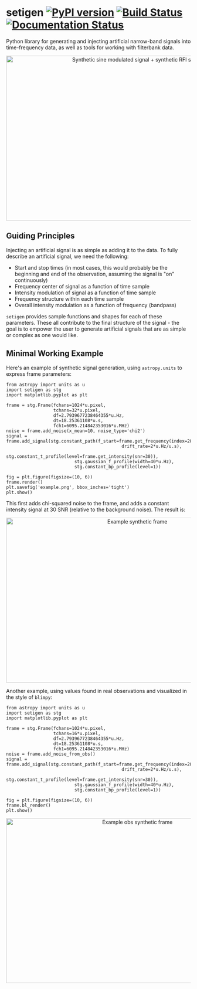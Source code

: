 # setigen [![PyPI version](https://badge.fury.io/py/setigen.svg)](https://badge.fury.io/py/setigen) [![Build Status](https://travis-ci.org/bbrzycki/setigen.svg?branch=master)](https://travis-ci.org/bbrzycki/setigen) [![Documentation Status](https://readthedocs.org/projects/setigen/badge/?version=latest)](https://setigen.readthedocs.io/en/latest/?badge=latest)

Python library for generating and injecting artificial narrow-band signals into time-frequency data, as well as tools for working with filterbank data.

<p align="center">
<img src="docs/source/images/flashy_synthetic.png" alt="Synthetic sine modulated signal + synthetic RFI signal"
width="700" height="450"/>
</p>

## Guiding Principles

Injecting an artificial signal is as simple as adding it to the data. To fully describe an artificial signal, we need the following:

* Start and stop times (in most cases, this would probably be the beginning and end of the observation, assuming the signal is "on" continuously)
* Frequency center of signal as a function of time sample
* Intensity modulation of signal as a function of time sample
* Frequency structure within each time sample
* Overall intensity modulation as a function of frequency (bandpass)

`setigen` provides sample functions and shapes for each of these parameters. These all contribute to the final structure of the signal - the goal is to empower the user to generate artificial signals that are as simple or complex as one would like.

## Minimal Working Example

Here's an example of synthetic signal generation, using `astropy.units` to express frame parameters:

```
from astropy import units as u
import setigen as stg
import matplotlib.pyplot as plt

frame = stg.Frame(fchans=1024*u.pixel,
                  tchans=32*u.pixel,
                  df=2.7939677238464355*u.Hz,
                  dt=18.25361108*u.s,
                  fch1=6095.214842353016*u.MHz)
noise = frame.add_noise(x_mean=10, noise_type='chi2')
signal = frame.add_signal(stg.constant_path(f_start=frame.get_frequency(index=200),
                                            drift_rate=2*u.Hz/u.s),
                          stg.constant_t_profile(level=frame.get_intensity(snr=30)),
                          stg.gaussian_f_profile(width=40*u.Hz),
                          stg.constant_bp_profile(level=1))

fig = plt.figure(figsize=(10, 6))
frame.render()
plt.savefig('example.png', bbox_inches='tight')
plt.show()
```

This first adds chi-squared noise to the frame, and adds a constant intensity signal at 30 SNR (relative to the background noise). The result is:

<p align="center">
<img src="docs/source/images/example.png" alt="Example synthetic frame"
width="700" height="450"/>
</p>

Another example, using values found in real observations and visualized in the style of `blimpy`:

```
from astropy import units as u
import setigen as stg
import matplotlib.pyplot as plt

frame = stg.Frame(fchans=1024*u.pixel,
                  tchans=16*u.pixel,
                  df=2.7939677238464355*u.Hz,
                  dt=18.25361108*u.s,
                  fch1=6095.214842353016*u.MHz)
noise = frame.add_noise_from_obs()
signal = frame.add_signal(stg.constant_path(f_start=frame.get_frequency(index=200),
                                            drift_rate=2*u.Hz/u.s),
                          stg.constant_t_profile(level=frame.get_intensity(snr=30)),
                          stg.gaussian_f_profile(width=40*u.Hz),
                          stg.constant_bp_profile(level=1))

fig = plt.figure(figsize=(10, 6))
frame.bl_render()
plt.show()
```

<p align="center">
<img src="docs/source/images/example_obs.png" alt="Example obs synthetic frame"
width="700" height="450"/>
</p>
